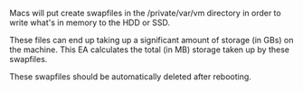 Macs will put create swapfiles in the /private/var/vm directory in order to write what's in memory to the HDD or SSD.

These files can end up taking up a significant amount of storage (in GBs) on the machine.  This EA calculates the total (in MB) storage taken up by these swapfiles.

These swapfiles should be automatically deleted after rebooting.
